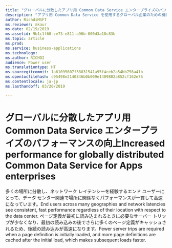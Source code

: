 ```yaml
---
title: "グローバルに分散したアプリ用 Common Data Service エンタープライズのパフォーマンスの向上"
description: "アプリ用 Common Data Service を使用するグローバル企業のための機能強化"
author: RichdiMSFT
ms.reviewer: mkaur
ms.date: 02/19/2019
ms.assetid: 9b1c1f60-ce73-e811-a96b-000d3a18c83b
ms.topic: article
ms.prod: 
ms.service: business-applications
ms.technology: 
ms.author: RICHDI
audience: Power user
ms.translationtype: HT
ms.sourcegitcommit: 1a61095607f38831541a95f4ceb2a54bb756a41b
ms.openlocfilehash: c95498e2140846b0b009e1409802a852cf162e76
ms.contentlocale: ja-jp
ms.lasthandoff: 03/20/2019

---
```

# <a name="increased-performance-for-globally-distributed-common-data-service-for-apps-enterprises"></a><span data-ttu-id="8cbf4-103">グローバルに分散したアプリ用 Common Data Service エンタープライズのパフォーマンスの向上</span><span class="sxs-lookup"><span data-stu-id="8cbf4-103">Increased performance for globally distributed Common Data Service for Apps enterprises</span></span>




<span data-ttu-id="8cbf4-104">多くの場所に分散し、ネットワーク レイテンシーを経験するエンド ユーザーにとって、データ センター関連で場所に関係なくパフォーマンスが一貫して高速になっています。</span><span class="sxs-lookup"><span data-stu-id="8cbf4-104">End users across many geographies and network latencies see consistent, fast performance regardless of their location with respect to the data center.</span></span> <span data-ttu-id="8cbf4-105">ページ定義が最初に読み込まれるときに必要なサーバー トリップが少なくなり、最初の読み込みの後でさらに多くのページ定義がキャッシュされるため、後続の読み込みが高速になります。</span><span class="sxs-lookup"><span data-stu-id="8cbf4-105">Fewer server trips are required when a page definition is initially loaded, and more page definitions are cached after the initial load, which makes subsequent loads faster.</span></span>
